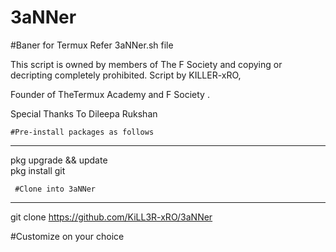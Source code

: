 # 3aNNer
#Baner for Termux
Refer 3aNNer.sh file


This script is owned by members of The F Society and copying or decripting completely prohibited.
Script by KILLER-xRO,

Founder of TheTermux Academy and F Society .

Special Thanks To Dileepa Rukshan


    #Pre-install packages as follows   
_______________________________________________
pkg upgrade && update  
pkg install git 



     #Clone into 3aNNer   
________________________________________________
git clone https://github.com/KiLL3R-xRO/3aNNer   

  #Customize on your choice


